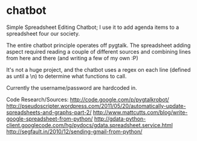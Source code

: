 chatbot
=======

Simple Spreadsheet Editing Chatbot; I use it to add agenda items to a spreadsheet four our society.

The entire chatbot principle operates off pygtalk. The spreadsheet adding aspect required reading a couple of different sources and combining lines from here and there (and writing a few of my own :P)

It's not a huge project, and the chatbot uses a regex on each line (defined as until a \n) to determine what functions to call.

Currently the username/password are hardcoded in.

Code Research/Sources:
http://code.google.com/p/pygtalkrobot/
http://pseudoscripter.wordpress.com/2011/05/20/automatically-update-spreadsheets-and-graphs-part-2/
http://www.mattcutts.com/blog/write-google-spreadsheet-from-python/
http://gdata-python-client.googlecode.com/hg/pydocs/gdata.spreadsheet.service.html
http://segfault.in/2010/12/sending-gmail-from-python/
